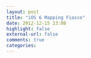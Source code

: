 ```yaml
---
layout: post
title: "iOS 6 Mapping Fiasco"
date: 2012-12-15 23:08
highlight: false
external-url: false
comments: true
categories: 
---
```

